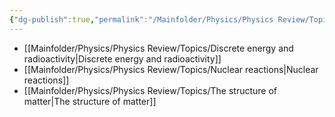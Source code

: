 ```yaml
---
{"dg-publish":true,"permalink":"/Mainfolder/Physics/Physics Review/Topics/Atomic, nuclear, and particle physics/"}
---
```


- [[Mainfolder/Physics/Physics Review/Topics/Discrete energy and radioactivity\|Discrete energy and radioactivity]]
- [[Mainfolder/Physics/Physics Review/Topics/Nuclear reactions\|Nuclear reactions]]
- [[Mainfolder/Physics/Physics Review/Topics/The structure of matter\|The structure of matter]] 



